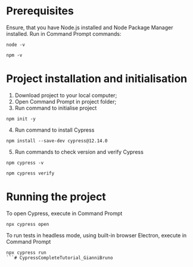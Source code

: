 # Prerequisites
Ensure, that you have Node.js installed and Node Package Manager installed. Run in Command Prompt commands:
```shell
node -v
```
```shell
npm -v
```
# Project installation and initialisation
1. Download project to your local computer;
2. Open Command Prompt in project folder;
3. Run command to initialise project
```shell
npm init -y
```

4. Run command to install Cypress
```shell
npm install --save-dev cypress@12.14.0
```

5. Run commands to check version and verify Cypress
```shell
npm cypress -v
```
```shell
npm cypress verify
```
# Running the project
To open Cypress, execute in Command Prompt
```shell
npx cypress open
```

To run tests in headless mode, using built-in browser Electron, execute in Command Prompt
```shell
npx cypress run
```# CypressCompleteTutorial_GianniBruno
